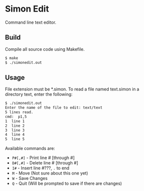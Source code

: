 # Simon Edit

Command line text editor.

## Build

Compile all source code using Makefile.

```bash
$ make
$ ./simonedit.out
```

## Usage

File extension must be *.simon. To read a file named text.simon in a directory text, enter the following:

```bash
$ ./simonedit.out 
Enter the name of the file to edit: text/text
5 lines read.
cmd:  p1,5
1  line 1
2  line 2
3  line 3
4  line 4
5  line 5
```

Available commands are:

- `P#[,#]` - Print line # [through #]
- `D#[,#]` - Delete line # [through #]
- `I#` - Insert line #???, `.` to end
- `M` - Move (Not sure about this one yet)
- `W` - Save Changes
- `Q` - Quit (Will be prompted to save if there are changes)
